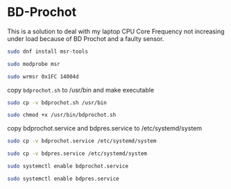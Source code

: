 # BD-Prochot

This is a solution to deal with my laptop CPU Core Frequency not increasing under load because of BD Prochot and a faulty sensor.
 
 ```bash
sudo dnf install msr-tools
```

```bash
sudo modprobe msr
```

```bash
sudo wrmsr 0x1FC 14004d
```

copy `bdprochot.sh` to /usr/bin and make executable

```bash
sudo cp -v bdprochot.sh /usr/bin
```

```bash
sudo chmod +x /usr/bin/bdprochot.sh
```

copy bdprochot.service and bdpres.service to /etc/systemd/system

```bash
sudo cp -v bdprochot.service /etc/systemd/system
```

```bash
sudo cp -v bdpres.service /etc/systemd/system
```

```bash
sudo systemctl enable bdprochot.service 
```

```bash
sudo systemctl enable bdpres.service
```

